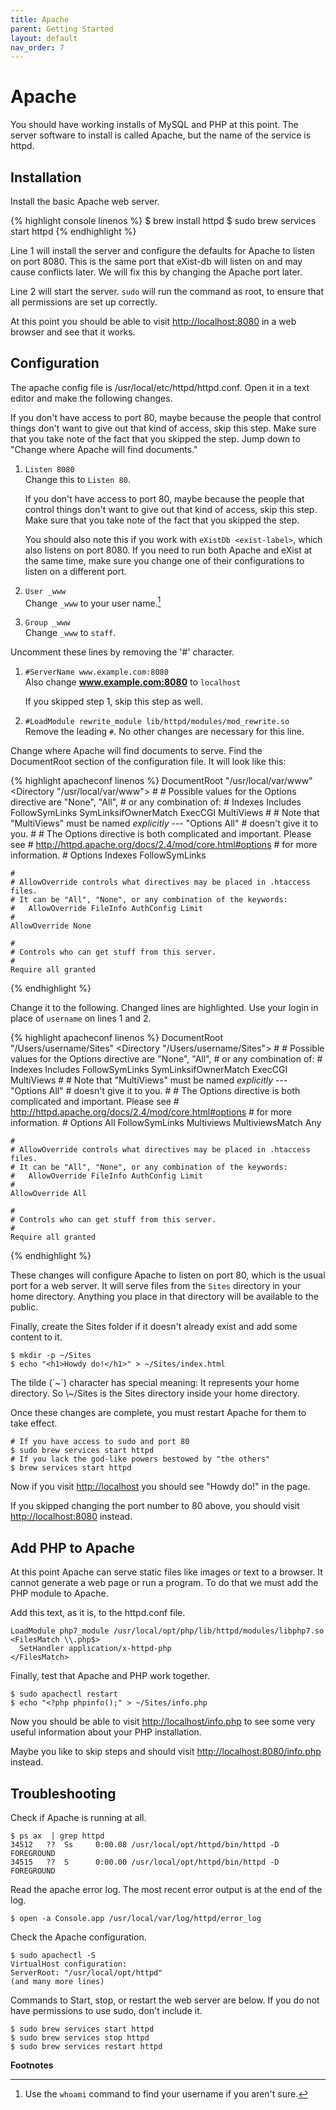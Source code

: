 ```yaml
---
title: Apache
parent: Getting Started
layout: default
nav_order: 7
---
```


# Apache

You should have working installs of MySQL and PHP at this point. The
server software to install is called Apache, but the name of the service
is httpd.

## Installation

Install the basic Apache web server.

{% highlight console linenos %}
$ brew install httpd
$ sudo brew services start httpd
{% endhighlight %}

Line 1 will install the server and configure the defaults for Apache to
listen on port 8080. This is the same port that eXist-db will listen on
and may cause conflicts later. We will fix this by changing the Apache
port later.

Line 2 will start the server. `sudo` will run the command as root, to
ensure that all permissions are set up correctly.

At this point you should be able to visit <http://localhost:8080> in a
web browser and see that it works.

## Configuration

The apache config file is /usr/local/etc/httpd/httpd.conf. Open it in a
text editor and make the following changes.

<div class="note">
If you don't have access to port 80, maybe because the people that
control things don't want to give out that kind of access, skip this
step. Make sure that you take note of the fact that you skipped the
step. Jump down to "Change where Apache will find documents."
</div>

1.  `Listen 8080`  
    Change this to `Listen 80`.

    <div class="note">
    If you don't have access to port 80, maybe because the people that
    control things don't want to give out that kind of access, skip this
    step. Make sure that you take note of the fact that you skipped the
    step.

    You should also note this if you work with `eXistDb <exist-label>`,
    which also listens on port 8080. If you need to run both Apache and
    eXist at the same time, make sure you change one of their
    configurations to listen on a different port.
    </div>

2.  `User _www`  
    Change `_www` to your user name.[^1]

3.  `Group _www`  
    Change `_www` to `staff`.

Uncomment these lines by removing the '#' character.

1.  `#ServerName www.example.com:8080`  
    Also change **www.example.com:8080** to `localhost`

    <div class="note">
    If you skipped step 1, skip this step as well.
    </div>

2.  `#LoadModule rewrite_module lib/httpd/modules/mod_rewrite.so`  
    Remove the leading `#`. No other changes are necessary for this
    line.

Change where Apache will find documents to serve. Find the DocumentRoot
section of the configuration file. It will look like this:

{% highlight apacheconf linenos %}
DocumentRoot "/usr/local/var/www"
<Directory "/usr/local/var/www">
    #
    # Possible values for the Options directive are "None", "All",
    # or any combination of:
    #   Indexes Includes FollowSymLinks SymLinksifOwnerMatch ExecCGI MultiViews
    #
    # Note that "MultiViews" must be named *explicitly* --- "Options All"
    # doesn't give it to you.
    #
    # The Options directive is both complicated and important.  Please see
    # http://httpd.apache.org/docs/2.4/mod/core.html#options
    # for more information.
    #
    Options Indexes FollowSymLinks

    #
    # AllowOverride controls what directives may be placed in .htaccess files.
    # It can be "All", "None", or any combination of the keywords:
    #   AllowOverride FileInfo AuthConfig Limit
    #
    AllowOverride None

    #
    # Controls who can get stuff from this server.
    #
    Require all granted
{% endhighlight %}

Change it to the following. Changed lines are highlighted. Use your
login in place of `username` on lines 1 and 2.

{% highlight apacheconf linenos %}
DocumentRoot "/Users/username/Sites"
<Directory "/Users/username/Sites">
    #
    # Possible values for the Options directive are "None", "All",
    # or any combination of:
    #   Indexes Includes FollowSymLinks SymLinksifOwnerMatch ExecCGI MultiViews
    #
    # Note that "MultiViews" must be named *explicitly* --- "Options All"
    # doesn't give it to you.
    #
    # The Options directive is both complicated and important.  Please see
    # http://httpd.apache.org/docs/2.4/mod/core.html#options
    # for more information.
    #
    Options All FollowSymLinks Multiviews
    MultiviewsMatch Any

    #
    # AllowOverride controls what directives may be placed in .htaccess files.
    # It can be "All", "None", or any combination of the keywords:
    #   AllowOverride FileInfo AuthConfig Limit
    #
    AllowOverride All

    #
    # Controls who can get stuff from this server.
    #
    Require all granted
</Directory>
{% endhighlight %}

These changes will configure Apache to listen on port 80, which is the
usual port for a web server. It will serve files from the `Sites`
directory in your home directory. Anything you place in that directory
will be available to the public.

Finally, create the Sites folder if it doesn't already exist and add
some content to it.

``` console
$ mkdir -p ~/Sites
$ echo "<h1>Howdy do!</h1>" > ~/Sites/index.html
```

<div class="note">
The tilde (`~`) character has special meaning: It represents your home
directory. So \~/Sites is the Sites directory inside your home
directory.
</div>

Once these changes are complete, you must restart Apache for them to
take effect.

``` console
# If you have access to sudo and port 80
$ sudo brew services start httpd
# If you lack the god-like powers bestowed by "the others"
$ brew services start httpd
```

Now if you visit <http://localhost> you should see "Howdy do!" in the
page.

<div class="note">

If you skipped changing the port number to 80 above, you should visit
<http://localhost:8080> instead.

</div>

## Add PHP to Apache

At this point Apache can serve static files like images or text to a
browser. It cannot generate a web page or run a program. To do that we
must add the PHP module to Apache.

Add this text, as it is, to the httpd.conf file.

```
LoadModule php7_module /usr/local/opt/php/lib/httpd/modules/libphp7.so
<FilesMatch \\.php$>
  SetHandler application/x-httpd-php
</FilesMatch>
```

Finally, test that Apache and PHP work together.

``` console
$ sudo apachectl restart
$ echo "<?php phpinfo();" > ~/Sites/info.php
```

Now you should be able to visit <http://localhost/info.php> to see some
very useful information about your PHP installation.

<div class="note">

Maybe you like to skip steps and should visit
<http://localhost:8080/info.php> instead.

</div>

## Troubleshooting

Check if Apache is running at all.

``` console
$ ps ax  | grep httpd
34512   ??  Ss     0:00.08 /usr/local/opt/httpd/bin/httpd -D FOREGROUND
34515   ??  S      0:00.00 /usr/local/opt/httpd/bin/httpd -D FOREGROUND
```

Read the apache error log. The most recent error output is at the end of
the log.

``` console
$ open -a Console.app /usr/local/var/log/httpd/error_log
```

Check the Apache configuration.

``` console
$ sudo apachectl -S
VirtualHost configuration:
ServerRoot: "/usr/local/opt/httpd"
(and many more lines)
```

Commands to Start, stop, or restart the web server are below. If you do not 
have permissions to use sudo, don't include it.

``` console
$ sudo brew services start httpd
$ sudo brew services stop httpd
$ sudo brew services restart httpd
```

**Footnotes**

[^1]: 
    Use the `whoami` command to find your username if you 
    aren't sure.
